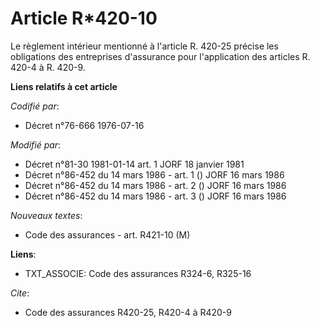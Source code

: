# Article R*420-10

Le règlement intérieur mentionné à l'article R. 420-25 précise les obligations des entreprises d'assurance pour l'application
des articles R. 420-4 à R. 420-9.

**Liens relatifs à cet article**

_Codifié par_:

  - Décret n°76-666 1976-07-16

_Modifié par_:

  - Décret n°81-30 1981-01-14 art. 1 JORF 18 janvier 1981
  - Décret n°86-452 du 14 mars 1986 - art. 1 () JORF 16 mars 1986
  - Décret n°86-452 du 14 mars 1986 - art. 2 () JORF 16 mars 1986
  - Décret n°86-452 du 14 mars 1986 - art. 3 () JORF 16 mars 1986

_Nouveaux textes_:

  - Code des assurances - art. R421-10 (M)

**Liens**:

  - TXT_ASSOCIE: Code des assurances R324-6, R325-16

_Cite_:

  - Code des assurances R420-25, R420-4 à R420-9
